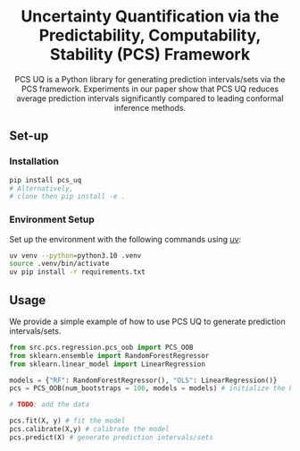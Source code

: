 <h1 align="center"> Uncertainty Quantification via the Predictability, Computability, Stability (PCS) Framework </h1>

<p align="center">  PCS UQ is a Python library for generating prediction intervals/sets via the PCS framework. Experiments in our paper show that PCS UQ reduces average prediction intervals significantly compared to leading conformal inference methods. 

</p>

## Set-up 

### Installation 

```bash
pip install pcs_uq
# Alternatively,  
# clone then pip install -e .
```


### Environment Setup 

Set up the environment with the following commands using [uv](      https://github.com/astral-sh/uv): 
```bash
uv venv --python=python3.10 .venv
source .venv/bin/activate 
uv pip install -r requirements.txt
```


## Usage

We provide a simple example of how to use PCS UQ to generate prediction intervals/sets. 
```python
from src.pcs.regression.pcs_oob import PCS_OOB
from sklearn.ensemble import RandomForestRegressor
from sklearn.linear_model import LinearRegression

models = {"RF": RandomForestRegressor(), "OLS": LinearRegression()}
pcs = PCS_OOB(num_bootstraps = 100, models = models) # initialize the PCS object and provide list of models to fit as well as number of bootstraps

# TODO: add the data

pcs.fit(X, y) # fit the model
pcs.calibrate(X,y) # calibrate the model
pcs.predict(X) # generate prediction intervals/sets
```

